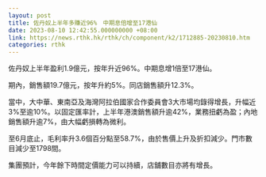 ```yaml
---
layout: post
title: 佐丹奴上半年多賺近96%　中期息倍增至17港仙
date: 2023-08-10 12:42:55.000000000 +08:00
link: https://news.rthk.hk/rthk/ch/component/k2/1712885-20230810.htm
categories: rthk
---
```


佐丹奴上半年盈利1.9億元，按年升近96%。中期息增1倍至17港仙。

期內，銷售額19.7億元，按年升約5%。同店銷售額升12.3%。

當中，大中華、東南亞及海灣阿拉伯國家合作委員會3大市場均錄得增長，升幅近3%至逾10%。以固定匯率計，上半年港澳銷售額升逾42%，業務扭虧為盈；內地銷售額升逾7%，由大幅虧損轉為微利。

至6月底止，毛利率升3.6個百分點至58.7%，由於售價上升及折扣減少。門市數目減少至1798間。

集團預計，今年餘下時間定價能力可以持續，店舖數目亦將有增長。
